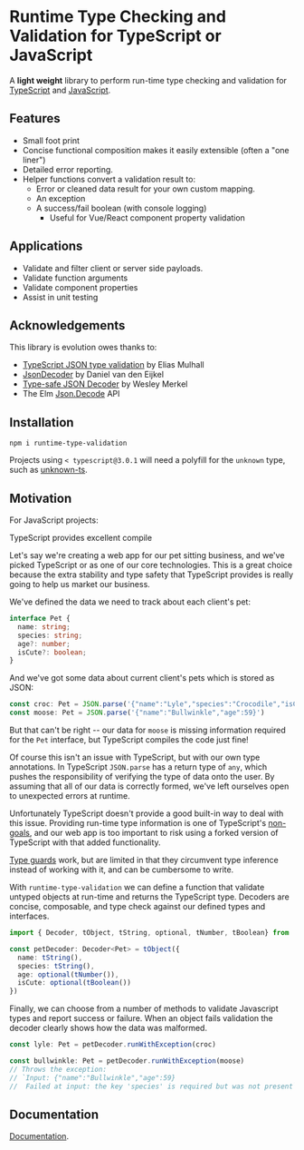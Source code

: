 # Runtime Type Checking and Validation for TypeScript or JavaScript

A **light weight** library to perform run-time type checking and validation for
[TypeScript](https://www.typescriptlang.org/) and [JavaScript](https://developer.mozilla.org/en-US/docs/Web/JavaScript).

## Features

- Small foot print
- Concise functional composition makes it easily extensible (often a "one liner")
- Detailed error reporting.
- Helper functions convert a validation result to:
  - Error or cleaned data result for your own custom mapping.
  - An exception
  - A success/fail boolean (with console logging)
    - Useful for Vue/React component property validation

## Applications

- Validate and filter client or server side payloads.
- Validate function arguments
- Validate component properties
- Assist in unit testing

## Acknowledgements

This library is evolution owes thanks to:

- [TypeScript JSON type validation](https://github.com/mojotech/json-type-validation) by Elias Mulhall
- [JsonDecoder](https://github.com/aische/JsonDecoder) by Daniel van den Eijkel
- [Type-safe JSON Decoder](https://github.com/ooesili/type-safe-json-decoder) by Wesley Merkel
- The Elm [Json.Decode](http://package.elm-lang.org/packages/elm-lang/core/latest/Json-Decode) API

## Installation

```
npm i runtime-type-validation
```

Projects using `< typescript@3.0.1` will need a polyfill for the `unknown`
type, such as [unknown-ts](https://www.npmjs.com/package/unknown-ts).

## Motivation

For JavaScript projects:

TypeScript provides excellent compile

Let's say we're creating a web app for our pet sitting business, and we've
picked TypeScript or as one of our core technologies. This is a great choice
because the extra stability and type safety that TypeScript provides is really
going to help us market our business.

We've defined the data we need to track about each client's pet:

```typescript
interface Pet {
  name: string;
  species: string;
  age?: number;
  isCute?: boolean;
}
```

And we've got some data about current client's pets which is stored as JSON:

```typescript
const croc: Pet = JSON.parse('{"name":"Lyle","species":"Crocodile","isCute":true}')
const moose: Pet = JSON.parse('{"name":"Bullwinkle","age":59}')
```

But that can't be right -- our data for `moose` is missing information required
for the `Pet` interface, but TypeScript compiles the code just fine!

Of course this isn't an issue with TypeScript, but with our own type
annotations. In TypeScript `JSON.parse` has a return type of `any`, which pushes
the responsibility of verifying the type of data onto the user. By assuming that
all of our data is correctly formed, we've left ourselves open to unexpected
errors at runtime.

Unfortunately TypeScript doesn't provide a good built-in way to deal with this
issue. Providing run-time type information is one of TypeScript's
[non-goals](https://github.com/Microsoft/TypeScript/wiki/TypeScript-Design-Goals#non-goals),
and our web app is too important to risk using a forked version of TypeScript
with that added functionality.

[Type guards](https://basarat.gitbooks.io/typescript/docs/types/typeGuard.html)
work, but are limited in that they circumvent type inference instead of working
with it, and can be cumbersome to write.

With `runtime-type-validation` we can define a function that validate untyped objects
at run-time and returns the TypeScript type. Decoders are concise, composable,
and type check against our defined types and interfaces.

```typescript
import { Decoder, tObject, tString, optional, tNumber, tBoolean} from 'json-type-validation'

const petDecoder: Decoder<Pet> = tObject({
  name: tString(),
  species: tString(),
  age: optional(tNumber()),
  isCute: optional(tBoolean())
})
```

Finally, we can choose from a number of methods to validate Javascript types and
report success or failure. When an object fails validation the decoder
clearly shows how the data was malformed.

```typescript
const lyle: Pet = petDecoder.runWithException(croc)

const bullwinkle: Pet = petDecoder.runWithException(moose)
// Throws the exception:
// `Input: {"name":"Bullwinkle","age":59}
//  Failed at input: the key 'species' is required but was not present`
```

## Documentation

[Documentation](https://github.com/tohagan/runtime-type-validation/tree/master/docs).

